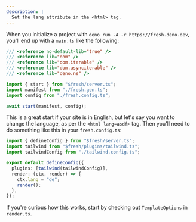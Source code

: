 ```yaml
---
description: |
  Set the lang attribute in the <html> tag.
---
```


When you initialize a project with `deno run -A -r https://fresh.deno.dev`,
you'll end up with a `main.ts` like the following:

```ts main.ts
/// <reference no-default-lib="true" />
/// <reference lib="dom" />
/// <reference lib="dom.iterable" />
/// <reference lib="dom.asynciterable" />
/// <reference lib="deno.ns" />

import { start } from "$fresh/server.ts";
import manifest from "./fresh.gen.ts";
import config from "./fresh.config.ts";

await start(manifest, config);
```

This is a great start if your site is in English, but let's say you want to
change the language, as per the `<html lang=asdf>` tag. Then you'll need to do
something like this in your `fresh.config.ts`:

```ts fresh.config.ts
import { defineConfig } from "$fresh/server.ts";
import tailwind from "$fresh/plugins/tailwind.ts";
import tailwindConfig from "./tailwind.config.ts";

export default defineConfig({
  plugins: [tailwind(tailwindConfig)],
  render: (ctx, render) => {
    ctx.lang = "de";
    render();
  },
});
```

If you're curious how this works, start by checking out `TemplateOptions` in
`render.ts`.
